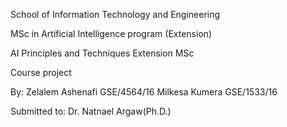  

School of Information Technology and Engineering

MSc in Artificial Intelligence program (Extension)

AI Principles and Techniques Extension MSc 

Course project


By: Zelalem Ashenafi	GSE/4564/16 </b>
    Milkesa Kumera    GSE/1533/16
    
Submitted to: Dr. Natnael Argaw(Ph.D.)
